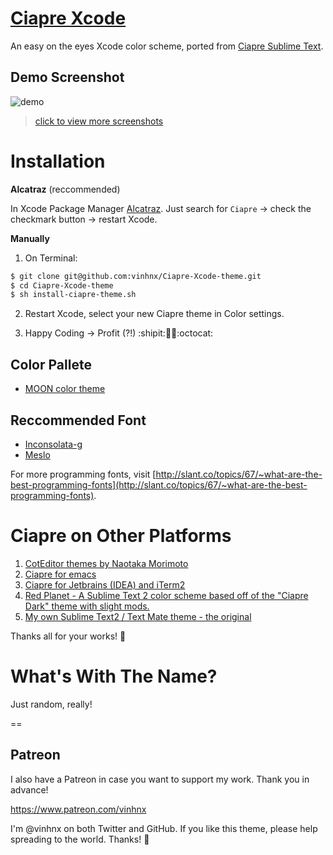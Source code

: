 # [Ciapre Xcode](http://vinhnx.github.io/Ciapre-Xcode-theme) #

An easy on the eyes Xcode color scheme, ported from [Ciapre Sublime Text](https://github.com/vinhnx/Ciapre.tmTheme/).

## Demo Screenshot

![demo](https://raw.github.com/vinhnx/Ciapre-Xcode-theme/master/screenshot/demo_1.png)

> [click to view more screenshots](https://www.icloud.com/sharedalbum/#B0D532ODWGuCMZx) 


# Installation #

**Alcatraz** (reccommended)

In Xcode Package Manager [Alcatraz](https://github.com/mneorr/Alcatraz). Just search for `Ciapre` -> check the checkmark button -> restart Xcode.

**Manually**

1. On Terminal:

```bash
$ git clone git@github.com:vinhnx/Ciapre-Xcode-theme.git
$ cd Ciapre-Xcode-theme
$ sh install-ciapre-theme.sh
```

2. Restart Xcode, select your new Ciapre theme in Color settings.

3. Happy Coding -> Profit (?!) :shipit::ship::rocket::octocat:

## Color Pallete ##

+ [MOON color theme](https://kuler.adobe.com/#themeID/2320307)

## Reccommended Font ##

+ [Inconsolata-g](http://leonardo-m.livejournal.com/77079.html)
+ [Meslo](https://github.com/andreberg/Meslo-Font)

For more programming fonts, visit [http://slant.co/topics/67/~what-are-the-best-programming-fonts](http://slant.co/topics/67/~what-are-the-best-programming-fonts).

# Ciapre on Other Platforms #

1. [CotEditor themes by Naotaka Morimoto](http://www.naotaka.com/coteditorthemes/#Vinh-Nguyen)
2. [Ciapre for emacs](https://github.com/emacsfodder/tmtheme-to-emacs/blob/master/generatedThemes/ciapre-theme.el)
3. [Ciapre for Jetbrains (IDEA) and iTerm2](https://github.com/zdj/themes#ciapreitermcolors)
4. [Red Planet - A Sublime Text 2 color scheme based off of the "Ciapre Dark" theme with slight mods.](https://github.com/eliquious/Red-Planet-Theme)
5. [My own Sublime Text2 / Text Mate theme - the original](https://github.com/vinhnx/Ciapre.tmTheme)

Thanks all for your works! :beer:

# What's With The Name? #

Just random, really!

==

## Patreon ##

I also have a Patreon in case you want to support my work. Thank you in advance!

https://www.patreon.com/vinhnx

I'm @vinhnx on both Twitter and GitHub. If you like this theme, please help spreading to the world. Thanks! :rocket:

